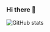 ### Hi there 👋

<!--
**jeanfrancois360/jeanfrancois360** is a ✨ _special_ ✨ repository because its `README.md` (this file) appears on your GitHub profile.

Here are some ideas to get you started:

- 🔭 I’m currently working at Globexcam Group.
- 🌱 I’m currently learning Blockchain Devevelopment.
- 📫 How to reach me: https://jeanfrancois.me
-->


![GitHub stats](https://github-readme-stats.vercel.app/api?username=jeanfrancois360&show_icons=true&theme=dark)
